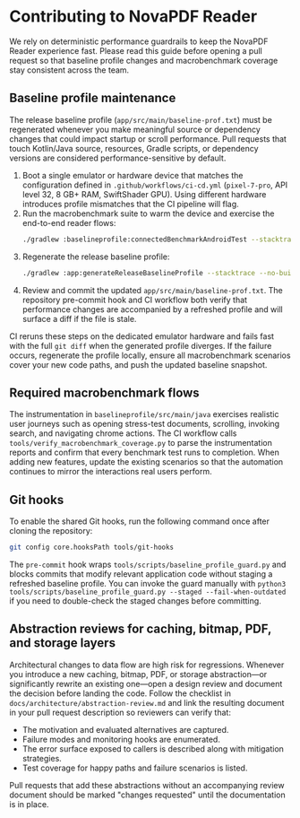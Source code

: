 # Contributing to NovaPDF Reader

We rely on deterministic performance guardrails to keep the NovaPDF Reader
experience fast. Please read this guide before opening a pull request so that
baseline profile changes and macrobenchmark coverage stay consistent across the
team.

## Baseline profile maintenance

The release baseline profile (`app/src/main/baseline-prof.txt`) must be
regenerated whenever you make meaningful source or dependency changes that could
impact startup or scroll performance. Pull requests that touch Kotlin/Java
source, resources, Gradle scripts, or dependency versions are considered
performance-sensitive by default.

1. Boot a single emulator or hardware device that matches the configuration
   defined in `.github/workflows/ci-cd.yml` (`pixel-7-pro`, API level 32,
   8 GB+ RAM, SwiftShader GPU). Using different hardware introduces profile
   mismatches that the CI pipeline will flag.
2. Run the macrobenchmark suite to warm the device and exercise the end-to-end
   reader flows:
   ```sh
   ./gradlew :baselineprofile:connectedBenchmarkAndroidTest --stacktrace --no-build-cache
   ```
3. Regenerate the release baseline profile:
   ```sh
   ./gradlew :app:generateReleaseBaselineProfile --stacktrace --no-build-cache
   ```
4. Review and commit the updated `app/src/main/baseline-prof.txt`. The
   repository pre-commit hook and CI workflow both verify that performance
   changes are accompanied by a refreshed profile and will surface a diff if the
   file is stale.

CI reruns these steps on the dedicated emulator hardware and fails fast with the
full `git diff` when the generated profile diverges. If the failure occurs,
regenerate the profile locally, ensure all macrobenchmark scenarios cover your
new code paths, and push the updated baseline snapshot.

## Required macrobenchmark flows

The instrumentation in `baselineprofile/src/main/java` exercises realistic user
journeys such as opening stress-test documents, scrolling, invoking search, and
navigating chrome actions. The CI workflow calls
`tools/verify_macrobenchmark_coverage.py` to parse the instrumentation reports
and confirm that every benchmark test runs to completion. When adding new
features, update the existing scenarios so that the automation continues to
mirror the interactions real users perform.

## Git hooks

To enable the shared Git hooks, run the following command once after cloning the
repository:

```sh
git config core.hooksPath tools/git-hooks
```

The `pre-commit` hook wraps `tools/scripts/baseline_profile_guard.py` and blocks
commits that modify relevant application code without staging a refreshed
baseline profile. You can invoke the guard manually with
`python3 tools/scripts/baseline_profile_guard.py --staged --fail-when-outdated`
if you need to double-check the staged changes before committing.

## Abstraction reviews for caching, bitmap, PDF, and storage layers

Architectural changes to data flow are high risk for regressions. Whenever you
introduce a new caching, bitmap, PDF, or storage abstraction—or significantly
rewrite an existing one—open a design review and document the decision before
landing the code. Follow the checklist in
`docs/architecture/abstraction-review.md` and link the resulting document in
your pull request description so reviewers can verify that:

- The motivation and evaluated alternatives are captured.
- Failure modes and monitoring hooks are enumerated.
- The error surface exposed to callers is described along with mitigation
  strategies.
- Test coverage for happy paths and failure scenarios is listed.

Pull requests that add these abstractions without an accompanying review
document should be marked "changes requested" until the documentation is in
place.
